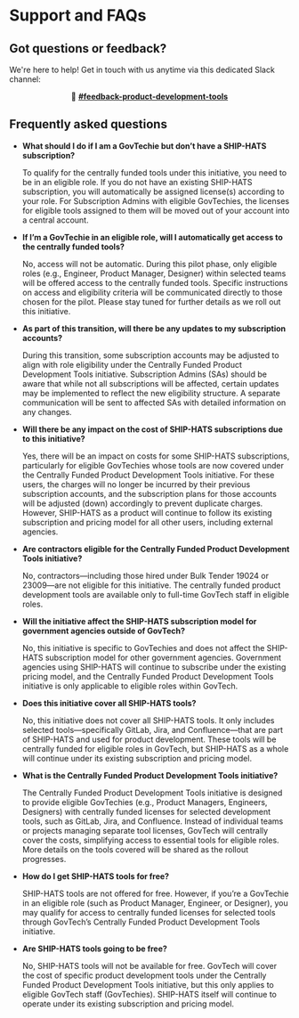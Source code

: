  # Support and FAQs

 ## Got questions or feedback?
 
 We're here to help! Get in touch with us anytime via this dedicated Slack channel: 

 <!-- 
 
&nbsp;&nbsp;&nbsp;&nbsp;&nbsp;&nbsp;&nbsp;&nbsp;&nbsp;&nbsp;&nbsp;&nbsp;&nbsp;&nbsp;&nbsp;&nbsp;&nbsp;&nbsp;&nbsp;&nbsp;&nbsp;&nbsp;&nbsp;&nbsp;&nbsp;&nbsp;&nbsp;&nbsp;&nbsp;&nbsp;&nbsp;&nbsp;&nbsp;&nbsp;&nbsp;&nbsp;&nbsp;&nbsp;&nbsp;&nbsp;💬 [**#feedback-product-development-tools**](https://govtech.enterprise.slack.com/archives/C07UF60HY9Y) -->

<p align="center">💬 <a href="https://govtech.enterprise.slack.com/archives/C07UF60HY9Y"><b>#feedback-product-development-tools</b></a></p>


 ## Frequently asked questions

- **What should I do if I am a GovTechie but don’t have a SHIP-HATS subscription?**

    To qualify for the centrally funded tools under this initiative, you need to be in an eligible role. If you do not have an existing SHIP-HATS subscription, you will automatically be assigned license(s) according to your role. For Subscription Admins with eligible GovTechies, the licenses for eligible tools assigned to them will be moved out of your account into a central account.



- **If I’m a GovTechie in an eligible role, will I automatically get access to the centrally funded tools?**

    No, access will not be automatic. During this pilot phase, only eligible roles (e.g., Engineer, Product Manager, Designer) within selected teams will be offered access to the centrally funded tools. Specific instructions on access and eligibility criteria will be communicated directly to those chosen for the pilot. Please stay tuned for further details as we roll out this initiative.



- **As part of this transition, will there be any updates to my subscription accounts?**

    During this transition, some subscription accounts may be adjusted to align with role eligibility under the Centrally Funded Product Development Tools initiative. Subscription Admins (SAs) should be aware that while not all subscriptions will be affected, certain updates may be implemented to reflect the new eligibility structure. A separate communication will be sent to affected SAs with detailed information on any changes.

- **Will there be any impact on the cost of SHIP-HATS subscriptions due to this initiative?**

    Yes, there will be an impact on costs for some SHIP-HATS subscriptions, particularly for eligible GovTechies whose tools are now covered under the Centrally Funded Product Development Tools initiative. For these users, the charges will no longer be incurred by their previous subscription accounts, and the subscription plans for those accounts will be adjusted (down) accordingly to prevent duplicate charges. However, SHIP-HATS as a product will continue to follow its existing subscription and pricing model for all other users, including external agencies.

- **Are contractors eligible for the Centrally Funded Product Development Tools initiative?**

    No, contractors—including those hired under Bulk Tender 19024 or 23009—are not eligible for this initiative. The centrally funded product development tools are available only to full-time GovTech staff in eligible roles.

- **Will the initiative affect the SHIP-HATS subscription model for government agencies outside of GovTech?**

    No, this initiative is specific to GovTechies and does not affect the SHIP-HATS subscription model for other government agencies. Government agencies using SHIP-HATS will continue to subscribe under the existing pricing model, and the Centrally Funded Product Development Tools initiative is only applicable to eligible roles within GovTech.

- **Does this initiative cover all SHIP-HATS tools?**

    No, this initiative does not cover all SHIP-HATS tools. It only includes selected tools—specifically GitLab, Jira, and Confluence—that are part of SHIP-HATS and used for product development. These tools will be centrally funded for eligible roles in GovTech, but SHIP-HATS as a whole will continue under its existing subscription and pricing model.

- **What is the Centrally Funded Product Development Tools initiative?**

    The Centrally Funded Product Development Tools initiative is designed to provide eligible GovTechies (e.g., Product Managers, Engineers, Designers) with centrally funded licenses for selected development tools, such as GitLab, Jira, and Confluence. Instead of individual teams or projects managing separate tool licenses, GovTech will centrally cover the costs, simplifying access to essential tools for eligible roles. More details on the tools covered will be shared as the rollout progresses.

- **How do I get SHIP-HATS tools for free?**

    SHIP-HATS tools are not offered for free. However, if you’re a GovTechie in an eligible role (such as Product Manager, Engineer, or Designer), you may qualify for access to centrally funded licenses for selected tools through GovTech’s Centrally Funded Product Development Tools initiative.

- **Are SHIP-HATS tools going to be free?**

    No, SHIP-HATS tools will not be available for free. GovTech will cover the cost of specific product development tools under the Centrally Funded Product Development Tools initiative, but this only applies to eligible GovTech staff (GovTechies). SHIP-HATS itself will continue to operate under its existing subscription and pricing model.

